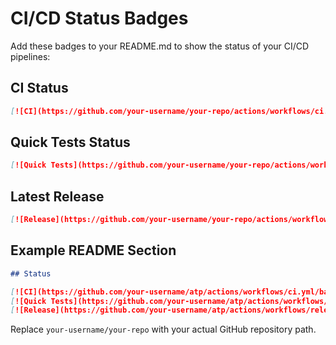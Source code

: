 # CI/CD Status Badges

Add these badges to your README.md to show the status of your CI/CD pipelines:

## CI Status
```markdown
[![CI](https://github.com/your-username/your-repo/actions/workflows/ci.yml/badge.svg)](https://github.com/your-username/your-repo/actions/workflows/ci.yml)
```

## Quick Tests Status
```markdown
[![Quick Tests](https://github.com/your-username/your-repo/actions/workflows/test.yml/badge.svg)](https://github.com/your-username/your-repo/actions/workflows/test.yml)
```

## Latest Release
```markdown
[![Release](https://github.com/your-username/your-repo/actions/workflows/release.yml/badge.svg)](https://github.com/your-username/your-repo/actions/workflows/release.yml)
```

## Example README Section
```markdown
## Status

[![CI](https://github.com/your-username/atp/actions/workflows/ci.yml/badge.svg)](https://github.com/your-username/atp/actions/workflows/ci.yml)
[![Quick Tests](https://github.com/your-username/atp/actions/workflows/test.yml/badge.svg)](https://github.com/your-username/atp/actions/workflows/test.yml)
[![Release](https://github.com/your-username/atp/actions/workflows/release.yml/badge.svg)](https://github.com/your-username/atp/actions/workflows/release.yml)
```

Replace `your-username/your-repo` with your actual GitHub repository path.